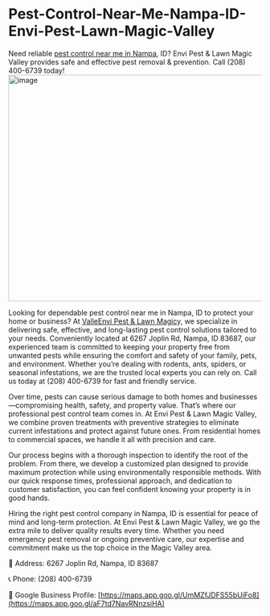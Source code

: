 # Pest-Control-Near-Me-Nampa-ID-Envi-Pest-Lawn-Magic-Valley
Need reliable [pest control near me in Nampa](https://maps.app.goo.gl/aF7td7NavRNnzsiHA), ID? Envi Pest & Lawn Magic Valley provides safe and effective pest removal & prevention. Call (208) 400-6739 today!
<img width="800" height="450" alt="image" src="https://github.com/user-attachments/assets/5ca4f15f-56b2-4de8-857d-40369a32cf51" />

Looking for dependable pest control near me in Nampa, ID to protect your home or business? At  [ValleEnvi Pest & Lawn Magic](https://maps.app.goo.gl/aF7td7NavRNnzsiHA)y, we specialize in delivering safe, effective, and long-lasting pest control solutions tailored to your needs. Conveniently located at 6267 Joplin Rd, Nampa, ID 83687, our experienced team is committed to keeping your property free from unwanted pests while ensuring the comfort and safety of your family, pets, and environment. Whether you’re dealing with rodents, ants, spiders, or seasonal infestations, we are the trusted local experts you can rely on. Call us today at (208) 400-6739 for fast and friendly service.

Over time, pests can cause serious damage to both homes and businesses—compromising health, safety, and property value. That’s where our professional pest control team comes in. At Envi Pest & Lawn Magic Valley, we combine proven treatments with preventive strategies to eliminate current infestations and protect against future ones. From residential homes to commercial spaces, we handle it all with precision and care.

Our process begins with a thorough inspection to identify the root of the problem. From there, we develop a customized plan designed to provide maximum protection while using environmentally responsible methods. With our quick response times, professional approach, and dedication to customer satisfaction, you can feel confident knowing your property is in good hands.

Hiring the right pest control company in Nampa, ID is essential for peace of mind and long-term protection. At Envi Pest & Lawn Magic Valley, we go the extra mile to deliver quality results every time. Whether you need emergency pest removal or ongoing preventive care, our expertise and commitment make us the top choice in the Magic Valley area.

📍 Address: 6267 Joplin Rd, Nampa, ID 83687

📞 Phone: (208) 400-6739

🔗 Google Business Profile:   [https://maps.app.goo.gl/UmMZfJDFS55bUiFo8](https://maps.app.goo.gl/aF7td7NavRNnzsiHA)
